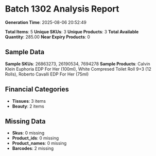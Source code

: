 # Batch 1302 Analysis Report

**Generation Time**: 2025-08-06 20:52:49

**Total Items**: 5
**Unique SKUs**: 3
**Unique Products**: 3
**Total Available Quantity**: 285.00
**Near Expiry Products**: 0

## Sample Data
**Sample SKUs**: 26863273, 26190534, 7694278
**Sample Products**: Calvin Klein Euphoria EDP For Her (100ml), White Compresed Toilet Roll 9+3 (12 Rolls), Roberto Cavalli EDP For Her (75ml)

## Financial Categories
- **Tissues**: 3 items
- **Beauty**: 2 items

## Missing Data
- **Skus**: 0 missing
- **Product_ids**: 0 missing
- **Product_names**: 0 missing
- **Barcodes**: 2 missing
